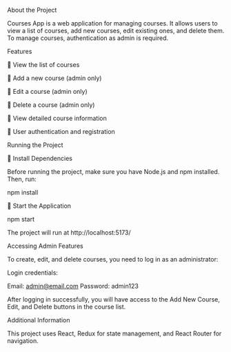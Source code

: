 About the Project

Courses App is a web application for managing courses. It allows users to view a list of courses, add new courses, edit existing ones, and delete them.
To manage courses, authentication as admin is required.

Features

📌 View the list of courses

📌 Add a new course (admin only)

📌 Edit a course (admin only)

📌 Delete a course (admin only)

📌 View detailed course information

📌 User authentication and registration

Running the Project

🔧 Install Dependencies

Before running the project, make sure you have Node.js and npm installed. Then, run:

npm install

🚀 Start the Application

npm start

The project will run at http://localhost:5173/

Accessing Admin Features

To create, edit, and delete courses, you need to log in as an administrator:

Login credentials:

Email: admin@email.com
Password: admin123

After logging in successfully, you will have access to the Add New Course, Edit, and Delete buttons in the course list.

Additional Information

This project uses React, Redux for state management, and React Router for navigation.


